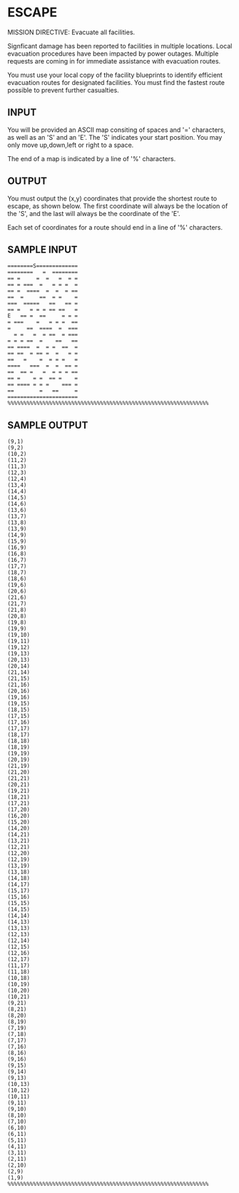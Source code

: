 <!-- RATING: EASY -->
<!-- NAME:  ESCAPE -->
<!-- GENERATOR: generate.pl -->
# ESCAPE

MISSION DIRECTIVE: Evacuate all facilities.

Signficant damage has been reported to facilities in multiple locations. Local evacuation procedures have been impacted by power outages. Multiple requests are coming in for immediate assistance with evacuation routes.

You must use your local copy of the facility blueprints to identify efficient evacuation routes for designated facilities. You must find the fastest route possible to prevent further casualties. 

## INPUT
You will be provided an ASCII map consiting of spaces and '=' characters, as well as an 'S' and an 'E'. The 'S' indicates your start position. You may only move up,down,left or right to a space. 

The end of a map is indicated by a line of '%' characters.

## OUTPUT
You must output the (x,y) coordinates that provide the shortest route to escape, as shown below. The first coordinate will always be the location of the 'S', and the last will always be the coordinate of the 'E'.

Each set of coordinates for a route should end in a line of '%' characters.

## SAMPLE INPUT
    ========S=============
    ========   =  ========
    == =     =  =   =  = =
    == = ===  =   = = =  =
    == =  ====  =  =  = ==
    ==  =     ==  = =    =
    ===  =====   ==   == =
    == =   = = = == ==   =
    E   == =  ==     = = =
    = ===    =   = = =  ==
    =     ==  ====  =  ===
      = =   =  = ==  = ===
    = = = ==  =    ==   ==
    == ====  =  = =  ==  =
    == ==  = == =  =   = =
    ==   =    =  = = =   =
    ====   ===  =  =  == =
    ==  == =   =  = = = ==
    == =    = =  == =    =
    == ==== = = =    === =
    ==        =   ==     =
    ======================
    %%%%%%%%%%%%%%%%%%%%%%%%%%%%%%%%%%%%%%%%%%%%%%%%%%%%%%%%%%%%%%%

## SAMPLE OUTPUT
    (9,1)
    (9,2)
    (10,2)
    (11,2)
    (11,3)
    (12,3)
    (12,4)
    (13,4)
    (14,4)
    (14,5)
    (14,6)
    (13,6)
    (13,7)
    (13,8)
    (13,9)
    (14,9)
    (15,9)
    (16,9)
    (16,8)
    (16,7)
    (17,7)
    (18,7)
    (18,6)
    (19,6)
    (20,6)
    (21,6)
    (21,7)
    (21,8)
    (20,8)
    (19,8)
    (19,9)
    (19,10)
    (19,11)
    (19,12)
    (19,13)
    (20,13)
    (20,14)
    (21,14)
    (21,15)
    (21,16)
    (20,16)
    (19,16)
    (19,15)
    (18,15)
    (17,15)
    (17,16)
    (17,17)
    (18,17)
    (18,18)
    (18,19)
    (19,19)
    (20,19)
    (21,19)
    (21,20)
    (21,21)
    (20,21)
    (19,21)
    (18,21)
    (17,21)
    (17,20)
    (16,20)
    (15,20)
    (14,20)
    (14,21)
    (13,21)
    (12,21)
    (12,20)
    (12,19)
    (13,19)
    (13,18)
    (14,18)
    (14,17)
    (15,17)
    (15,16)
    (15,15)
    (14,15)
    (14,14)
    (14,13)
    (13,13)
    (12,13)
    (12,14)
    (12,15)
    (12,16)
    (12,17)
    (11,17)
    (11,18)
    (10,18)
    (10,19)
    (10,20)
    (10,21)
    (9,21)
    (8,21)
    (8,20)
    (8,19)
    (7,19)
    (7,18)
    (7,17)
    (7,16)
    (8,16)
    (9,16)
    (9,15)
    (9,14)
    (9,13)
    (10,13)
    (10,12)
    (10,11)
    (9,11)
    (9,10)
    (8,10)
    (7,10)
    (6,10)
    (6,11)
    (5,11)
    (4,11)
    (3,11)
    (2,11)
    (2,10)
    (2,9)
    (1,9)
    %%%%%%%%%%%%%%%%%%%%%%%%%%%%%%%%%%%%%%%%%%%%%%%%%%%%%%%%%%%%%%%
